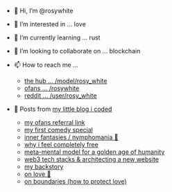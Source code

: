 - 👋 Hi, I’m @rosywhite
- 👀 I’m interested in ... love
- 🌱 I’m currently learning ... rust
- 💞️ I’m looking to collaborate on ... blockchain
- 📫 How to reach me ... 
  -  [the hub ... /model/rosy_white](https://www.pornhub.com/model/rosy_white) 
  -  [ofans ... /rosywhite](https://onlyfans.com/rosywhite)
  -  [reddit ... /user/rosy_white](https://www.reddit.com/user/rosy_white)

- 🧸 Posts from [my little blog i coded](https://diary-gamma.vercel.app/)  
  - [my ofans referral link](https://diary-gamma.vercel.app/posts/2022-01-26-referral)
  - [my first comedy special](https://diary-gamma.vercel.app/posts/2022-01-17-lay-down-comedy)  
  - [inner fantasies / nymphomania 🤤](https://diary-gamma.vercel.app/posts/2022-01-13-sexual-feeling)
  - [why i feel completely free](https://diary-gamma.vercel.app/posts/2022-01-15-bison)
  - [meta-mental model for a golden age of humanity](https://diary-gamma.vercel.app/posts/golden-age)
  - [web3 tech stacks & architecting a new website](https://diary-gamma.vercel.app/posts/site-architecture)
  - [my backstory](https://diary-gamma.vercel.app/posts/the-beginning)
  - [on love 🤍](https://diary-gamma.vercel.app/posts/on-love)
  - [on boundaries (how to protect love)](https://diary-gamma.vercel.app/posts/on-boundaries)

<!---
rosywhite/rosywhite is a ✨ special ✨ repository because its `README.md` (this file) appears on your GitHub profile.
You can click the Preview link to take a look at your changes.
--->
